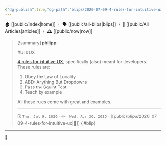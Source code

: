 ```yaml
---
{"dg-publish":true,"dg-path":"blips/2020-07-09-4-rules-for-intuitive-ux.md","dg-permalink":"2020/07/09/4-rules-for-intuitive-ux/","permalink":"/2020/07/09/4-rules-for-intuitive-ux/","title":"philipp @ 2020-07-09"}
---
```



<div class="transclusion internal-embed is-loaded"><div class="markdown-embed">




🏠 [[public/Index\|home]]  ⋮ 🗣️ [[public/all-blips\|blips]] ⋮  📝 [[public/All Articles\|articles]]  ⋮ 🕰️ [[public/now\|now]]


</div></div>


> [!summary] **philipp**:
>
> #UI #UX
>
> [4 rules for intuitive
> UX](https://learnui.design/blog/4-rules-intuitive-ux.html), specifically (also)
> meant for developers. These rules are:
>
> 1. Obey the Law of Locality
> 2. ABD: Anything But Dropdowns
> 3. Pass the Squint Test
> 4. Teach by example
> 
> All these rules come with great and examples.
> - - -
>
> 🗓️ <code>Thu, Jul 9, 2020</code>  · ✏️ <code> Wed, Apr 30, 2025</code>  · [[public/blips/2020-07-09-4-rules-for-intuitive-ux\|🔗]]
{ #blip}


- - -

 👾

